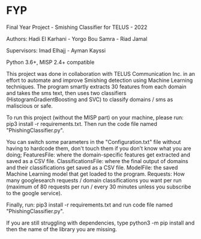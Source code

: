 # FYP
Final Year Project - Smishing Classifier for TELUS - 2022

Authors: Hadi El Karhani - Yorgo Bou Samra - Riad Jamal

Supervisors: Imad Elhajj - Ayman Kayssi

Python 3.6+, MISP 2.4+ compatible

This project was done in collaboration with TELUS Communication Inc. in an effort to automate and improve Smishing detection using Machine Learning techniques. The program smartly extracts 30 features from each domain and takes the sms text, then uses two classifiers (HistogramGradientBoosting and SVC) to classify domains / sms as maliscious or safe.

To run this project (without the MISP part) on your machine, please run: pip3 install -r requirements.txt. Then run the code file named "PhishingClassifier.py".

You can switch some parameters in the "Configuration.txt" file without having to hardcode them, don't touch them if you don't know what you are doing; FeaturesFile: where the domain-specific features get extracted and saved as a CSV file. ClassificationsFile: where the final output of domains and their classifications get saved as a CSV file. ModelFile: the saved Machine Learning model that get loaded to the program. Requests: How many googlesearch requests / domain classifications you want per run (maximum of 80 requests per run / every 30 minutes unless you subscribe to the google service).

Finally, run: pip3 install -r requirements.txt and run code file named "PhishingClassifier.py".

If you are still struggling with dependencies, type python3 -m pip install and then the name of the library you are missing.
